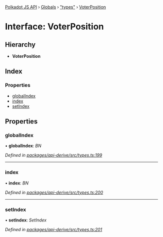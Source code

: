 [Polkadot JS API](../README.md) › [Globals](../globals.md) › ["types"](../modules/_types_.md) › [VoterPosition](_types_.voterposition.md)

# Interface: VoterPosition

## Hierarchy

* **VoterPosition**

## Index

### Properties

* [globalIndex](_types_.voterposition.md#globalindex)
* [index](_types_.voterposition.md#index)
* [setIndex](_types_.voterposition.md#setindex)

## Properties

###  globalIndex

• **globalIndex**: *BN*

*Defined in [packages/api-derive/src/types.ts:199](https://github.com/polkadot-js/api/blob/47f135065/packages/api-derive/src/types.ts#L199)*

___

###  index

• **index**: *BN*

*Defined in [packages/api-derive/src/types.ts:200](https://github.com/polkadot-js/api/blob/47f135065/packages/api-derive/src/types.ts#L200)*

___

###  setIndex

• **setIndex**: *SetIndex*

*Defined in [packages/api-derive/src/types.ts:201](https://github.com/polkadot-js/api/blob/47f135065/packages/api-derive/src/types.ts#L201)*
